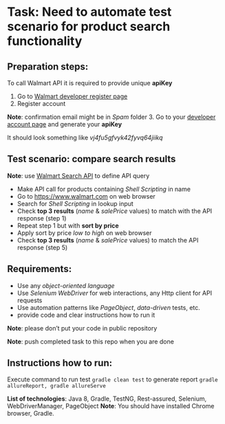 # Task: Need to automate test scenario for product search functionality

## Preparation steps:
To call Walmart API it is required to provide unique **apiKey**
1. Go to [Walmart developer register page](https://developer.walmartlabs.com/member/register)
2. Register account

**Note**: confirmation email might be in *Spam* folder
3. Go to your [developer account page](https://developer.walmartlabs.com/apps/mykeys/) and generate your **apiKey**

It should look something like *vj4fu5gfvyk42fyvq64jiikq*

## Test scenario: compare search results
**Note**: use [Walmart Search API](https://developer.walmartlabs.com/docs/read/Search_API) to define API query
- Make API call for products containing *Shell Scripting* in name
- Go to https://www.walmart.com on web browser
- Search for *Shell Scripting* in lookup input
- Check **top 3 results** (*name* & *salePrice* values) to match with the API response (step 1)
- Repeat step 1 but with **sort by price**
- Apply sort by price *low to high* on web browser
- Check **top 3 results** (*name* & *salePrice* values) to match the API response (step 5)

## Requirements:
- Use any *object-oriented language*
- Use *Selenium WebDriver* for web interactions, any Http client for API requests
- Use automation patterns like *PageObject*, *data-driven* tests, etc.
- provide code and clear instructions how to run it

**Note**: please don’t put your code in public repository

**Note**: push completed task to this repo when you are done

## Instructions how to run:
Execute command 
to run test ```gradle clean test```
to generate report ```gradle allureReport, gradle allureServe```

**List of technologies**: Java 8, Gradle, TestNG, Rest-assured, Selenium, WebDriverManager, PageObject
**Note**: You should have installed Chrome browser, Gradle.
